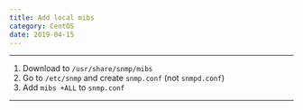 ```yaml
---
title: Add local mibs
category: CentOS
date: 2019-04-15
---
```


-----

1. Download to `/usr/share/snmp/mibs`
2. Go to `/etc/snmp` and create `snmp.conf` (not `snmpd.conf`)
3. Add `mibs +ALL` to `snmp.conf` 

-----
